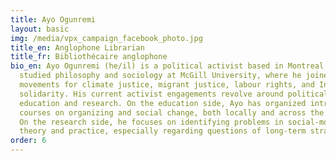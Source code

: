 ```yaml
---
title: Ayo Ogunremi
layout: basic
img: /media/vpx_campaign_facebook_photo.jpg
title_en: Anglophone Librarian
title_fr: Bibliothécaire anglophone
bio_en: Ayo Ogunremi (he/il) is a political activist based in Montreal. He
  studied philosophy and sociology at McGill University, where he joined social
  movements for climate justice, migrant justice, labour rights, and Indigenous
  solidarity. His current activist engagements revolve around political
  education and research. On the education side, Ayo has organized introductory
  courses on organizing and social change, both locally and across the country.
  On the research side, he focuses on identifying problems in social-movement
  theory and practice, especially regarding questions of long-term strategy.
order: 6
---
```

